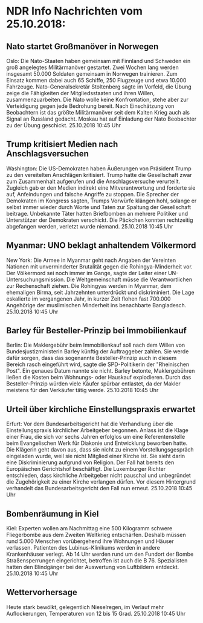 # NDR Info Nachrichten vom 25.10.2018:


## Nato startet Großmanöver in Norwegen
Oslo: Die Nato-Staaten haben gemeinsam mit Finnland und Schweden ein groß angelegtes Militärmanöver gestartet. Zwei Wochen lang werden insgesamt 50.000 Soldaten gemeinsam in Norwegen trainieren. Zum Einsatz kommen dabei auch 65 Schiffe, 250 Flugzeuge und etwa 10.000 Fahrzeuge. Nato-Generalsekretär Stoltenberg sagte im Vorfeld, die Übung zeige die Fähigkeiten der Mitgliedsstaaten und ihren Willen, zusammenzuarbeiten. Die Nato wolle keine Konfrontation, stehe aber zur Verteidigung gegen jede Bedrohung bereit. Nach Einschätzung von Beobachtern ist das größte Militärmanöver seit dem Kalten Krieg auch als Signal an Russland gedacht. Moskau hat auf Einladung der Nato Beobachter zu der Übung geschickt. 25.10.2018 10:45 Uhr 

## Trump kritisiert Medien nach Anschlagsversuchen
Washington: Die US-Demokraten haben Äußerungen von Präsident Trump zu den vereitelten Anschlägen kritisiert. Trump hatte die Gesellschaft zwar zum Zusammenhalt aufgerufen und die Anschlagsversuche verurteilt. Zugleich gab er den Medien indirekt eine Mitverantwortung und forderte sie auf, Anfeindungen und falsche Angriffe zu stoppen. Die Sprecher der Demokraten im Kongress sagten, Trumps Vorwürfe klängen hohl, solange er selbst immer wieder durch Worte und Taten zur Spaltung der Gesellschaft beitrage. Unbekannte Täter hatten Briefbomben an mehrere Politiker und Unterstützer der Demokraten verschickt. Die Päckchen konnten rechtzeitig abgefangen werden, verletzt wurde niemand. 25.10.2018 10:45 Uhr 

## Myanmar: UNO beklagt anhaltendem Völkermord
New York:	Die Armee in Myanmar geht nach Angaben der Vereinten Nationen mit unverminderter Brutalität gegen die Rohingya-Minderheit vor. Der Völkermord sei noch immer im Gange, sagte der Leiter einer UN-Untersuchungsmission. Die Weltgemeinschaft müsse die Verantwortlichen zur Rechenschaft ziehen. Die Rohingyas werden in Myanmar, dem ehemaligen Birma, seit Jahrzehnten unterdrückt und diskriminiert. Die Lage eskalierte im vergangenen Jahr, in kurzer Zeit flohen fast 700.000 Angehörige der muslimischen Minderheit ins benachbarte Bangladesch. 25.10.2018 10:45 Uhr 

## Barley für Besteller-Prinzip bei Immobilienkauf
Berlin: Die Maklergebühr beim Immobilienkauf soll nach dem Willen von Bundesjustizministerin Barley künftig der Auftraggeber zahlen. Sie werde dafür sorgen, dass das sogenannte Besteller-Prinzip auch in diesem Bereich rasch eingeführt wird, sagte die SPD-Politikerin der "Rheinischen Post". Ein genaues Datum nannte sie nicht. Barley betonte, Maklergebühren ließen die Kosten beim Wohnungs- oder Hauskauf explodieren. Durch das Besteller-Prinzip würden viele Käufer spürbar entlastet, da der Makler meistens für den Verkäufer tätig werde. 25.10.2018 10:45 Uhr 

## Urteil über kirchliche Einstellungspraxis erwartet
Erfurt: Vor dem Bundesarbeitsgericht hat die Verhandlung über die Einstellungspraxis kirchlicher Arbeitgeber begonnen. Anlass ist die Klage einer Frau, die sich vor sechs Jahren erfolglos um eine Referentenstelle beim Evangelischen Werk für Diakonie und Entwicklung beworben hatte. Die Klägerin geht davon aus, dass sie nicht zu einem Vorstellungsgespräch eingeladen wurde, weil sie nicht Mitglied einer Kirche ist. Sie sieht darin eine Diskriminierung aufgrund von Religion. Der Fall hat bereits den Europäischen Gerichtshof beschäftigt. Die Luxemburger Richter entschieden, dass kirchliche Arbeitgeber nicht pauschal und unbegründet die Zugehörigkeit zu einer Kirche verlangen dürfen. Vor diesem Hintergrund verhandelt das Bundesarbeitsgericht den Fall nun erneut. 25.10.2018 10:45 Uhr 

## Bombenräumung in Kiel
Kiel: Experten wollen am Nachmittag eine 500 Kilogramm schwere Fliegerbombe aus dem Zweiten Weltkrieg entschärfen. Deshalb müssen rund 5.000 Menschen vorübergehend ihre Wohnungen und Häuser verlassen. Patienten des Lubinus-Klinikums werden in andere Krankenhäuser verlegt. Ab 14 Uhr werden rund um den Fundort der Bombe Straßensperrungen eingerichtet, betroffen ist auch die B 76. Spezialisten hatten den Blindgänger bei der Auswertung von Luftbildern entdeckt. 25.10.2018 10:45 Uhr 

## Wettervorhersage
Heute stark bewölkt, gelegentlich Nieselregen, im Verlauf mehr Auflockerungen, Temperaturen von 12 bis 15 Grad. 25.10.2018 10:45 Uhr 

